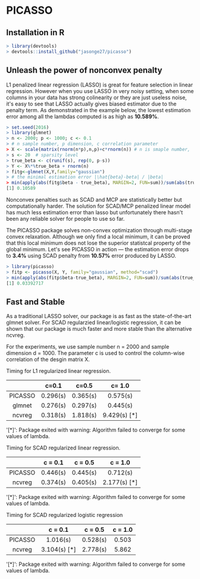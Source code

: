 # PICASSO
## Installation in R

```R
> library(devtools)
> devtools::install_github("jasonge27/picasso")
```



## Unleash the power of nonconvex penalty

L1 penalized linear regression (LASSO) is great for feature selection in linear regression. However when you use LASSO in very noisy setting, when some columns in your data has strong colinearity or they are just useless noise, it's easy to see that LASSO actually gives biased estimator due to the penalty term. As demonstrated in the example below, the lowest estimation error among all the lambdas computed is as high as **10.589%**.

```R
> set.seed(2016)
> library(glmnet)
> n <- 2000; p <- 1000; c <- 0.1
> # n sample number, p dimension, c correlation parameter
> X <- scale(matrix(rnorm(n*p),n,p)+c*rnorm(n)) # n is smaple number, 
> s <- 20  # sparsity level
> true_beta <- c(runif(s), rep(0, p-s))
> Y <- X%*%true_beta + rnorm(n)
> fitg<-glmnet(X,Y,family="gaussian")
> # the minimal estimation error |\hat{beta}-beta| / |beta|
> min(apply(abs(fitg$beta - true_beta), MARGIN=2, FUN=sum))/sum(abs(true_beta))
[1] 0.10589
```



Nonconvex penalties such as SCAD and MCP are statistically better but computationally harder. The solution for SCAD/MCP penalized linear model has much less estimation error than lasso but unfortunately there hasn't been any reliable solver for people to use so far.

The PICASSO package solves non-convex optimization through multi-stage convex relaxation. Although we only find a local minimum, it can be proved that this local minimum does not lose the superior statistcal property of the global minimum. Let's see PICASSO in action — the estimation error drops to **3.4%** using SCAD penalty from **10.57%** error produced by LASSO.

```R
> library(picasso)
> fitp <- picasso(X, Y, family="gaussian", method="scad")
> min(apply(abs(fitp$beta-true_beta), MARGIN=2, FUN=sum))/sum(abs(true_beta))
[1] 0.03392717
```



## Fast and Stable

As a traditional LASSO solver, our package is as fast as the state-of-the-art glmnet solver. For SCAD regularzied linear/logistic regression, it can be shown that our package is much faster and more stable than the alternative ncvreg.

For the experiments, we use sample number n = 2000 and sample dimension d = 1000. The parameter c is used to control the column-wise correlation of the desgin matrix X.

Timing for L1 regularized linear regression.

|         |  c=0.1   |  c=0.5   |    c= 1.0    |
| :-----: | :------: | :------: | :----------: |
| PICASSO | 0.296(s) | 0.365(s) |   0.575(s)   |
| glmnet  | 0.276(s) | 0.297(s) |   0.445(s)   |
| ncvreg  | 0.318(s) | 1.818(s) | 9.429(s) [*] |

'[*]': Package exited with warning: Algorithm failed to converge for some values of lambda.

Timing for SCAD regularized linear regression.

|         | c = 0.1  | c = 0.5  |   c = 1.0    |
| :-----: | :------: | :------: | :----------: |
| PICASSO | 0.446(s) | 0.445(s) |   0.712(s)   |
| ncvreg  | 0.374(s) | 0.405(s) | 2.177(s) [*] |

'[*]': Package exited with warning: Algorithm failed to converge for some values of lambda.

Timing for SCAD regularized logistic regression

|         |   c = 0.1    | c = 0.5  | c = 1.0 |
| :-----: | :----------: | :------: | :-----: |
| PICASSO |   1.016(s)   | 0.528(s) |  0.503  |
| ncvreg  | 3.104(s) [*] | 2.778(s) |  5.862  |

'[*]': Package exited with warning: Algorithm failed to converge for some values of lambda.

